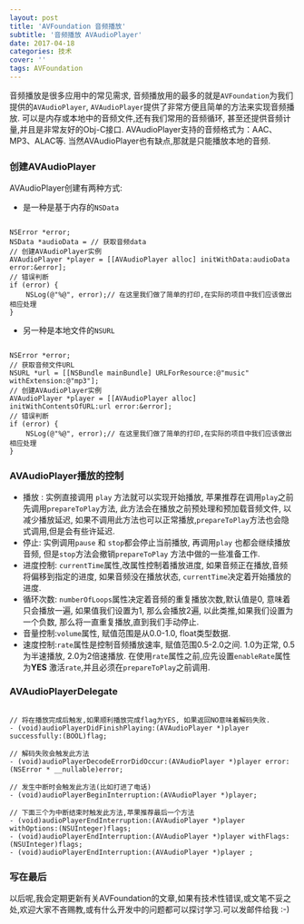 ```yaml
---
layout: post
title: 'AVFoundation 音频播放'
subtitle: '音频播放 AVAudioPlayer'
date: 2017-04-18
categories: 技术
cover: ''
tags: AVFoundation
---
```



音频播放是很多应用中的常见需求, 音频播放用的最多的就是`AVFoundation`为我们提供的`AVAudioPlayer`,  `AVAudioPlayer`提供了非常方便且简单的方法来实现音频播放. 可以是内存或本地中的音频文件,还有我们常用的音频循环, 甚至还提供音频计量,并且是非常友好的Obj-C接口. 
AVAudioPlayer支持的音频格式为：AAC、MP3、ALAC等.
当然AVAudioPlayer也有缺点,那就是只能播放本地的音频.

### 创建AVAudioPlayer

AVAudioPlayer创建有两种方式:

- 是一种是基于内存的`NSData`

<pre><code class="language-objectivec">
NSError *error;
NSData *audioData = // 获取音频data
// 创建AVAudioPlayer实例
AVAudioPlayer *player = [[AVAudioPlayer alloc] initWithData:audioData error:&error];
// 错误判断
if (error) {
    NSLog(@"%@", error);// 在这里我们做了简单的打印,在实际的项目中我们应该做出相应处理
}
</code></pre>

- 另一种是本地文件的`NSURL`

<pre><code class="language-objectivec">
NSError *error;
// 获取音频文件URL
NSURL *url = [[NSBundle mainBundle] URLForResource:@"music" withExtension:@"mp3"];
// 创建AVAudioPlayer实例
AVAudioPlayer *player = [[AVAudioPlayer alloc] initWithContentsOfURL:url error:&error];
// 错误判断
if (error) {
    NSLog(@"%@", error);// 在这里我们做了简单的打印,在实际的项目中我们应该做出相应处理
}
</code></pre>

### AVAudioPlayer播放的控制

- 播放 : 实例直接调用 `play` 方法就可以实现开始播放, 苹果推荐在调用`play`之前先调用`prepareToPlay`方法, 此方法会在播放之前预处理和预加载音频文件, 以减少播放延迟, 如果不调用此方法也可以正常播放,`prepareToPlay`方法也会隐式调用,但是会有些许延迟.
- 停止: 实例调用`pause` 和 `stop`都会停止当前播放, 再调用`play` 也都会继续播放音频, 但是`stop`方法会撤销`prepareToPlay` 方法中做的一些准备工作.
- 进度控制: `currentTime`属性,改属性控制着播放进度, 如果音频正在播放,音频将偏移到指定的进度, 如果音频没在播放状态, `currentTime`决定着开始播放的进度.
- 循环次数: `numberOfLoops`属性决定着音频的重复播放次数,默认值是0, 意味着只会播放一遍, 如果值我们设置为1, 那么会播放2遍, 以此类推,如果我们设置为一个负数, 那么将一直重复播放,直到我们手动停止.
- 音量控制:`volume`属性, 赋值范围是从0.0-1.0, float类型数据.
- 速度控制:`rate`属性是控制音频播放速率, 赋值范围0.5-2.0之间. 1.0为正常, 0.5为半速播放, 2.0为2倍速播放. 在使用`rate`属性之前,应先设置`enableRate`属性为**YES** 激活`rate`,并且必须在`prepareToPlay`之前调用.




### AVAudioPlayerDelegate
<pre><code class="language-objectivec">
// 将在播放完成后触发,如果顺利播放完成flag为YES, 如果返回NO意味着解码失败.
- (void)audioPlayerDidFinishPlaying:(AVAudioPlayer *)player successfully:(BOOL)flag;

// 解码失败会触发此方法
- (void)audioPlayerDecodeErrorDidOccur:(AVAudioPlayer *)player error:(NSError * __nullable)error;

// 发生中断时会触发此方法(比如打进了电话)
- (void)audioPlayerBeginInterruption:(AVAudioPlayer *)player;

// 下面三个为中断结束时触发此方法,苹果推荐最后一个方法
- (void)audioPlayerEndInterruption:(AVAudioPlayer *)player withOptions:(NSUInteger)flags;
- (void)audioPlayerEndInterruption:(AVAudioPlayer *)player withFlags:(NSUInteger)flags;
- (void)audioPlayerEndInterruption:(AVAudioPlayer *)player ;
</code></pre>

### 写在最后

以后呢,我会定期更新有关AVFoundation的文章,如果有技术性错误,或文笔不妥之处,欢迎大家不吝赐教,或有什么开发中的问题都可以探讨学习.可以发邮件给我 :-)

